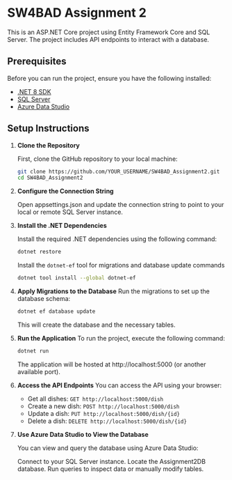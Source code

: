 # SW4BAD Assignment 2

This is an ASP.NET Core project using Entity Framework Core and SQL Server. The project includes API endpoints to interact with a database.

## Prerequisites

Before you can run the project, ensure you have the following installed:

- [.NET 8 SDK](https://dotnet.microsoft.com/download)
- [SQL Server](https://www.microsoft.com/en-us/sql-server/sql-server-downloads)
- [Azure Data Studio](https://docs.microsoft.com/en-us/sql/azure-data-studio/download-azure-data-studio)

## Setup Instructions

1. **Clone the Repository**

   First, clone the GitHub repository to your local machine:

   ```bash
   git clone https://github.com/YOUR_USERNAME/SW4BAD_Assignment2.git
   cd SW4BAD_Assignment2
   ```

2. **Configure the Connection String**

    Open appsettings.json and update the connection string to point to your local or remote SQL Server instance.

3. **Install the .NET Dependencies**

    Install the required .NET dependencies using the following command:
    ```bash
    dotnet restore
    ```
    Install the `dotnet-ef` tool for migrations and database update commands
    ```bash
    dotnet tool install --global dotnet-ef
    ```
4. **Apply Migrations to the Database**
    Run the migrations to set up the database schema:
    ```bash
    dotnet ef database update
    ```
    This will create the database and the necessary tables.

5. **Run the Application**
    To run the project, execute the following command:
    ```bash
    dotnet run
    ```
    The application will be hosted at http://localhost:5000 (or another available port).

6. **Access the API Endpoints**
    You can access the API using your browser:

    * Get all dishes: `GET http://localhost:5000/dish`
    * Create a new dish: `POST http://localhost:5000/dish`
    * Update a dish: `PUT http://localhost:5000/dish/{id}`
    * Delete a dish: `DELETE http://localhost:5000/dish/{id}`

7. **Use Azure Data Studio to View the Database**

    You can view and query the database using Azure Data Studio:

    Connect to your SQL Server instance.
    Locate the Assignment2DB database.
    Run queries to inspect data or manually modify tables.